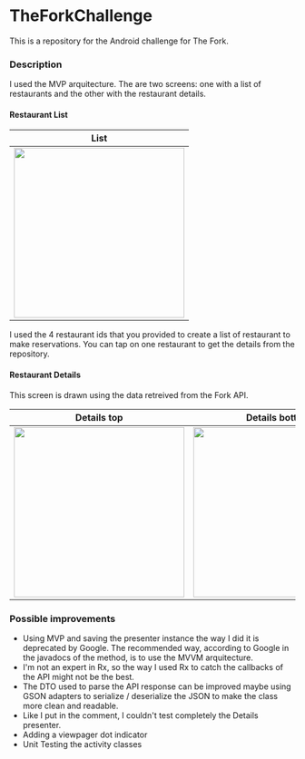# TheForkChallenge
This is a repository for the Android challenge for The Fork.

### Description

I used the MVP arquitecture. The are two screens: one with a list of restaurants and the other with the restaurant details.

#### Restaurant List

| List |
| -- |
| <img src="https://user-images.githubusercontent.com/10503925/69107259-86e3ed80-0a4f-11ea-812c-910fcb044419.png" width="300px" /> |

I used the 4 restaurant ids that you provided to create a list of restaurant to make reservations. You can tap on one restaurant to get the details from the repository.

#### Restaurant Details

This screen is drawn using the data retreived from the Fork API. 

| Details top | Details bottom |
|---|---|
| <img src="https://user-images.githubusercontent.com/10503925/69107264-89464780-0a4f-11ea-90fc-4d6588704d77.png" width="300px"/> | <img src="https://user-images.githubusercontent.com/10503925/69107265-8b100b00-0a4f-11ea-9a0a-c2af8505e1c1.png" width="300px" /> |

### Possible improvements

- Using MVP and saving the presenter instance the way I did it is deprecated by Google. The recommended way, according to Google in the javadocs of the method, is to use the MVVM arquitecture.
- I'm not an expert in Rx, so the way I used Rx to catch the callbacks of the API might not be the best.
- The DTO used to parse the API response can be improved maybe using GSON adapters to serialize / deserialize the JSON to make the class more clean and readable.
- Like I put in the comment, I couldn't test completely the Details presenter.
- Adding a viewpager dot indicator
- Unit Testing the activity classes 


